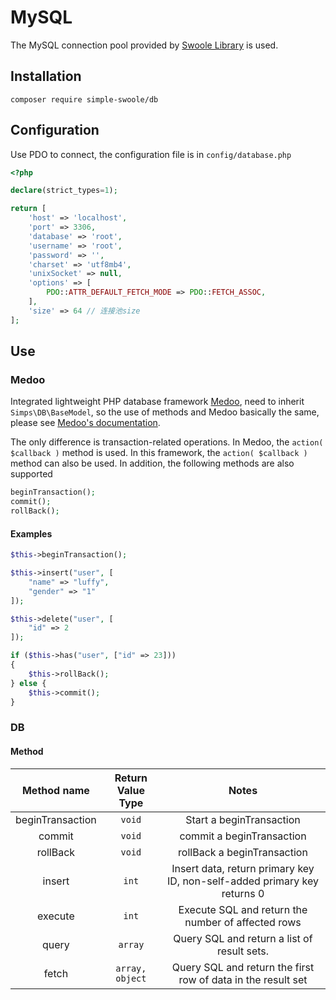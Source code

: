 # MySQL

The MySQL connection pool provided by [Swoole Library](https://github.com/swoole/library) is used.

## Installation

```
composer require simple-swoole/db
```

## Configuration

Use PDO to connect, the configuration file is in `config/database.php`

```php
<?php

declare(strict_types=1);

return [
    'host' => 'localhost',
    'port' => 3306,
    'database' => 'root',
    'username' => 'root',
    'password' => '',
    'charset' => 'utf8mb4',
    'unixSocket' => null,
    'options' => [
        PDO::ATTR_DEFAULT_FETCH_MODE => PDO::FETCH_ASSOC,
    ],
    'size' => 64 // 连接池size
];
```

## Use

### Medoo

Integrated lightweight PHP database framework [Medoo](https://medoo.lvtao.net/index.php), need to inherit `Simps\DB\BaseModel`, so the use of methods and Medoo basically the same, please see [Medoo's documentation](https://medoo.lvtao.net/1.2/doc.php).

The only difference is transaction-related operations. In Medoo, the `action( $callback )` method is used. In this framework, the `action( $callback )` method can also be used. In addition, the following methods are also supported

```php
beginTransaction();
commit();
rollBack();
```

#### Examples

```php
$this->beginTransaction();

$this->insert("user", [
    "name" => "luffy",
    "gender" => "1"
]);

$this->delete("user", [
    "id" => 2
]);

if ($this->has("user", ["id" => 23]))
{
    $this->rollBack();
} else {
    $this->commit();
}
```

### DB

#### Method

|   Method name    | Return Value Type |                                  Notes                                   |
| :--------------: | :---------------: | :----------------------------------------------------------------------: |
| beginTransaction |      `void`       |                         Start a beginTransaction                         |
|      commit      |      `void`       |                        commit a beginTransaction                         |
|     rollBack     |      `void`       |                       rollBack a beginTransaction                        |
|      insert      |       `int`       | Insert data, return primary key ID, non-self-added primary key returns 0 |
|     execute      |       `int`       |            Execute SQL and return the number of affected rows            |
|      query       |      `array`      |               Query SQL and return a list of result sets.                |
|      fetch       |  `array, object`  |       Query SQL and return the first row of data in the result set       |
